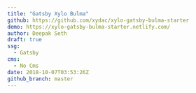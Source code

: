 ```yaml
---
title: "Gatsby Xylo Bulma"
github: https://github.com/xydac/xylo-gatsby-bulma-starter
demo: https://xylo-gatsby-bulma-starter.netlify.com/
author: Deepak Seth
draft: true
ssg:
  - Gatsby
cms:
  - No Cms
date: 2018-10-07T03:53:26Z
github_branch: master
---
```

